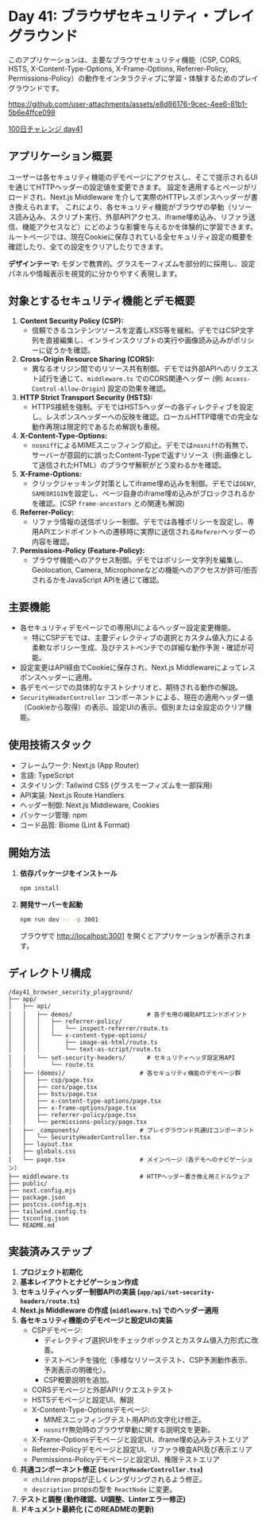# Day 41: ブラウザセキュリティ・プレイグラウンド

このアプリケーションは、主要なブラウザセキュリティ機能（CSP, CORS, HSTS, X-Content-Type-Options, X-Frame-Options, Referrer-Policy, Permissions-Policy）の動作をインタラクティブに学習・体験するためのプレイグラウンドです。

https://github.com/user-attachments/assets/e8d86176-9cec-4ee6-81b1-5b6e4ffce098

[100日チャレンジ day41](https://zenn.dev/gin_nazo/scraps/785b7be81f8eac)

## アプリケーション概要

ユーザーは各セキュリティ機能のデモページにアクセスし、そこで提示されるUIを通じてHTTPヘッダーの設定値を変更できます。
設定を適用するとページがリロードされ、Next.js Middleware を介して実際のHTTPレスポンスヘッダーが書き換えられます。
これにより、各セキュリティ機能がブラウザの挙動（リソース読み込み、スクリプト実行、外部APIアクセス、iframe埋め込み、リファラ送信、機能アクセスなど）にどのような影響を与えるかを体験的に学習できます。
ルートページでは、現在Cookieに保存されている全セキュリティ設定の概要を確認したり、全ての設定をクリアしたりできます。

**デザインテーマ:** モダンで教育的。グラスモーフィズムを部分的に採用し、設定パネルや情報表示を視覚的に分かりやすく表現します。

## 対象とするセキュリティ機能とデモ概要

1.  **Content Security Policy (CSP):**
    *   信頼できるコンテンツソースを定義しXSS等を緩和。デモではCSP文字列を直接編集し、インラインスクリプトの実行や画像読み込みがポリシーに従うかを確認。
2.  **Cross-Origin Resource Sharing (CORS):**
    *   異なるオリジン間でのリソース共有制御。デモでは外部APIへのリクエスト試行を通じて、`middleware.ts` でのCORS関連ヘッダー (例: `Access-Control-Allow-Origin`) 設定の効果を確認。
3.  **HTTP Strict Transport Security (HSTS):**
    *   HTTPS接続を強制。デモではHSTSヘッダーの各ディレクティブを設定し、レスポンスヘッダーへの反映を確認。ローカルHTTP環境での完全な動作再現は限定的であるため解説も重視。
4.  **X-Content-Type-Options:**
    *   `nosniff`によるMIMEスニッフィング抑止。デモでは`nosniff`の有無で、サーバーが意図的に誤ったContent-Typeで返すリソース（例:画像として送信されたHTML）のブラウザ解釈がどう変わるかを確認。
5.  **X-Frame-Options:**
    *   クリックジャッキング対策としてiframe埋め込みを制御。デモでは`DENY`, `SAMEORIGIN`を設定し、ページ自身のiframe埋め込みがブロックされるかを確認。(CSP `frame-ancestors` との関連も解説)
6.  **Referrer-Policy:**
    *   リファラ情報の送信ポリシー制御。デモでは各種ポリシーを設定し、専用APIエンドポイントへの遷移時に実際に送信される`Referer`ヘッダーの内容を確認。
7.  **Permissions-Policy (Feature-Policy):**
    *   ブラウザ機能へのアクセス制御。デモではポリシー文字列を編集し、Geolocation, Camera, Microphoneなどの機能へのアクセスが許可/拒否されるかをJavaScript APIを通じて確認。

## 主要機能

-   各セキュリティデモページでの専用UIによるヘッダー設定変更機能。
    -   特にCSPデモでは、主要ディレクティブの選択とカスタム値入力による柔軟なポリシー生成、及びテストベンチでの詳細な動作予測・確認が可能。
-   設定変更はAPI経由でCookieに保存され、Next.js Middlewareによってレスポンスヘッダーに適用。
-   各デモページでの具体的なテストシナリオと、期待される動作の解説。
-   `SecurityHeaderController` コンポーネントによる、現在の適用ヘッダー値（Cookieから取得）の表示、設定UIの表示、個別または全設定のクリア機能。

## 使用技術スタック

-   フレームワーク: Next.js (App Router)
-   言語: TypeScript
-   スタイリング: Tailwind CSS (グラスモーフィズムを一部採用)
-   API実装: Next.js Route Handlers
-   ヘッダー制御: Next.js Middleware, Cookies
-   パッケージ管理: npm
-   コード品質: Biome (Lint & Format)

## 開始方法

1.  **依存パッケージをインストール**
    ```bash
    npm install
    ```

2.  **開発サーバーを起動**
    ```bash
    npm run dev -- -p 3001
    ```
    ブラウザで [http://localhost:3001](http://localhost:3001) を開くとアプリケーションが表示されます。

## ディレクトリ構成

```
/day41_browser_security_playground/
├── app/
│   ├── api/
│   │   ├── demos/                     # 各デモ用の補助APIエンドポイント
│   │   │   ├── referrer-policy/
│   │   │   │   └── inspect-referrer/route.ts
│   │   │   └── x-content-type-options/
│   │   │       ├── image-as-html/route.ts
│   │   │       └── text-as-script/route.ts
│   │   └── set-security-headers/      # セキュリティヘッダ設定用API
│   │       └── route.ts
│   ├── (demos)/                     # 各セキュリティ機能のデモページ群
│   │   ├── csp/page.tsx
│   │   ├── cors/page.tsx
│   │   ├── hsts/page.tsx
│   │   ├── x-content-type-options/page.tsx
│   │   ├── x-frame-options/page.tsx
│   │   ├── referrer-policy/page.tsx
│   │   └── permissions-policy/page.tsx
│   ├── _components/                 # プレイグラウンド共通UIコンポーネント
│   │   └── SecurityHeaderController.tsx
│   ├── layout.tsx
│   ├── globals.css
│   └── page.tsx                     # メインページ（各デモへのナビゲーション）
├── middleware.ts                    # HTTPヘッダー書き換え用ミドルウェア
├── public/
├── next.config.mjs
├── package.json
├── postcss.config.mjs
├── tailwind.config.ts
├── tsconfig.json
└── README.md
```

## 実装済みステップ

1.  **プロジェクト初期化**
2.  **基本レイアウトとナビゲーション作成**
3.  **セキュリティヘッダー制御APIの実装 (`app/api/set-security-headers/route.ts`)**
4.  **Next.js Middleware の作成 (`middleware.ts`) でのヘッダー適用**
5.  **各セキュリティ機能のデモページと設定UIの実装**
    -   CSPデモページ:
        -   ディレクティブ選択UIをチェックボックスとカスタム値入力形式に改善。
        -   テストベンチを強化（多様なリソーステスト、CSP予測動作表示、予測表示の明確化）。
        -   CSP概要説明を追加。
    -   CORSデモページと外部APIリクエストテスト
    -   HSTSデモページと設定UI、解説
    -   X-Content-Type-Optionsデモページ:
        -   MIMEスニッフィングテスト用APIの文字化け修正。
        -   `nosniff`無効時のブラウザ挙動に関する説明文を更新。
    -   X-Frame-Optionsデモページと設定UI、iframe埋め込みテストエリア
    -   Referrer-Policyデモページと設定UI、リファラ検査API及び表示エリア
    -   Permissions-Policyデモページと設定UI、権限テストエリア
6.  **共通コンポーネント修正 (`SecurityHeaderController.tsx`)**
    -   `children` propsが正しくレンダリングされるよう修正。
    -   `description` propsの型を `ReactNode` に変更。
7.  **テストと調整 (動作確認、UI調整、Linterエラー修正)**
8.  **ドキュメント最終化 (このREADMEの更新)**

